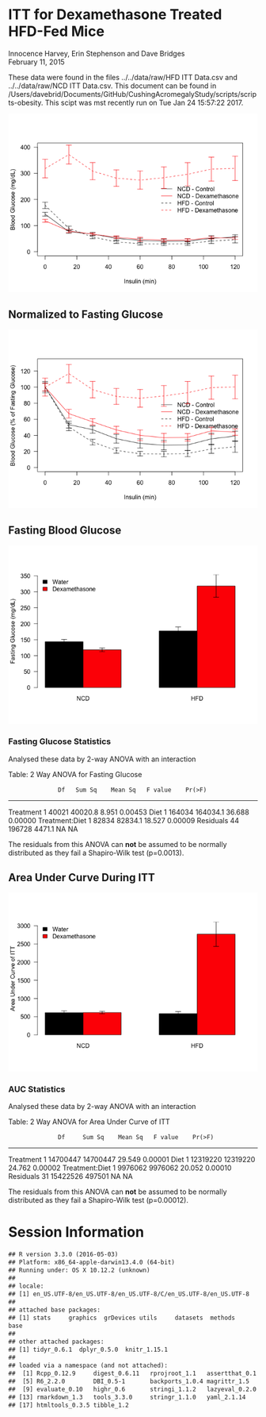 # ITT for Dexamethasone Treated HFD-Fed Mice
Innocence Harvey, Erin Stephenson and Dave Bridges  
February 11, 2015  





These data were found in the files ../../data/raw/HFD ITT Data.csv and ../../data/raw/NCD ITT Data.csv.  This document can be found in /Users/davebrid/Documents/GitHub/CushingAcromegalyStudy/scripts/scripts-obesity.  This scipt was mst recently run on Tue Jan 24 15:57:22 2017.



![](figures/itt-lineplot-1.png)<!-- -->

## Normalized to Fasting Glucose

![](figures/itt-lineplot-normalized-1.png)<!-- -->


## Fasting Blood Glucose

![](figures/itt-fasting-glucose-1.png)<!-- -->

### Fasting Glucose Statistics

Analysed these data by 2-way ANOVA with an interaction


Table: 2 Way ANOVA for Fasting Glucose

                  Df   Sum Sq    Mean Sq   F value    Pr(>F)
---------------  ---  -------  ---------  --------  --------
Treatment          1    40021    40020.8     8.951   0.00453
Diet               1   164034   164034.1    36.688   0.00000
Treatment:Diet     1    82834    82834.1    18.527   0.00009
Residuals         44   196728     4471.1        NA        NA

The residuals from this ANOVA can **not** be assumed to be normally distributed as they fail a Shapiro-Wilk test (p=0.0013).

## Area Under Curve During ITT

![](figures/itt-auc-barplot-1.png)<!-- -->

### AUC Statistics

Analysed these data by 2-way ANOVA with an interaction


Table: 2 Way ANOVA for Area Under Curve of ITT

                  Df     Sum Sq    Mean Sq   F value    Pr(>F)
---------------  ---  ---------  ---------  --------  --------
Treatment          1   14700447   14700447    29.549   0.00001
Diet               1   12319220   12319220    24.762   0.00002
Treatment:Diet     1    9976062    9976062    20.052   0.00010
Residuals         31   15422526     497501        NA        NA

The residuals from this ANOVA can **not** be assumed to be normally distributed as they fail a Shapiro-Wilk test (p=0.00012).


# Session Information


```
## R version 3.3.0 (2016-05-03)
## Platform: x86_64-apple-darwin13.4.0 (64-bit)
## Running under: OS X 10.12.2 (unknown)
## 
## locale:
## [1] en_US.UTF-8/en_US.UTF-8/en_US.UTF-8/C/en_US.UTF-8/en_US.UTF-8
## 
## attached base packages:
## [1] stats     graphics  grDevices utils     datasets  methods   base     
## 
## other attached packages:
## [1] tidyr_0.6.1  dplyr_0.5.0  knitr_1.15.1
## 
## loaded via a namespace (and not attached):
##  [1] Rcpp_0.12.9     digest_0.6.11   rprojroot_1.1   assertthat_0.1 
##  [5] R6_2.2.0        DBI_0.5-1       backports_1.0.4 magrittr_1.5   
##  [9] evaluate_0.10   highr_0.6       stringi_1.1.2   lazyeval_0.2.0 
## [13] rmarkdown_1.3   tools_3.3.0     stringr_1.1.0   yaml_2.1.14    
## [17] htmltools_0.3.5 tibble_1.2
```
